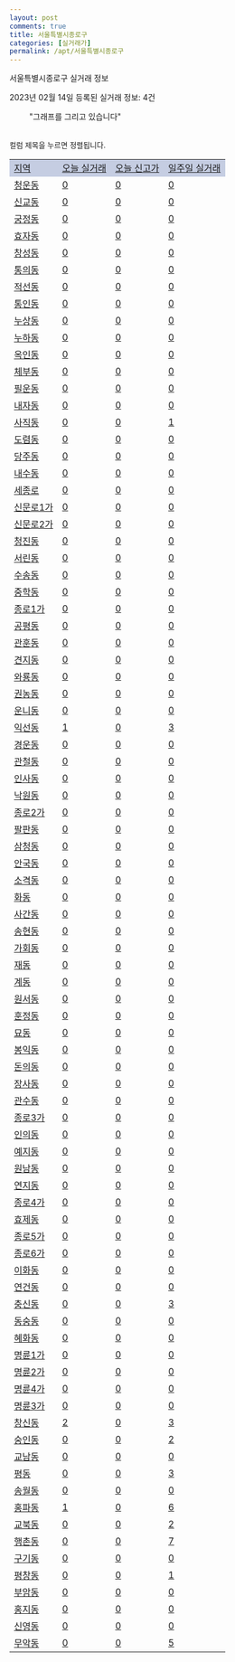 ```yaml
---
layout: post
comments: true
title: 서울특별시종로구
categories: [실거래가]
permalink: /apt/서울특별시종로구
---
```


서울특별시종로구 실거래 정보

2023년 02월 14일 등록된 실거래 정보: 4건

<!--<script async src="https://pagead2.googlesyndication.com/pagead/js/adsbygoogle.js?client=ca-pub-3485438051770037"
 crossorigin="anonymous"></script>-->

<script type="text/javascript">
  google.charts.load('current', {'packages':['corechart']});
  google.charts.setOnLoadCallback(drawChart);

  function drawChart() {
    var data = google.visualization.arrayToDataTable([['거래일', '매매', '전월세', '전매'], ['21-01', 3, 14, 0], ['21-02', 0, 1, 0], ['21-03', 0, 3, 0], ['21-04', 0, 1, 0], ['21-05', 0, 2, 0], ['21-06', 0, 1, 0], ['21-07', 0, 8, 0], ['21-08', 17, 40, 0], ['21-09', 0, 5, 0], ['21-10', 2, 0, 0], ['21-11', 0, 3, 0], ['21-12', 0, 9, 0], ['22-01', 0, 19, 0], ['22-02', 11, 97, 0], ['22-03', 20, 106, 0], ['22-04', 24, 74, 0], ['22-05', 22, 124, 0], ['22-06', 11, 90, 0], ['22-07', 14, 103, 0], ['22-08', 7, 98, 0], ['22-09', 13, 92, 0], ['22-10', 4, 131, 0], ['22-11', 8, 118, 0], ['22-12', 7, 114, 0], ['23-01', 3, 87, 0], ['23-02', 1, 23, 0]]);

    var options = {
      title: '최근 1년간 유형별 거래량 추이',
      legend: { position: 'bottom' }
    };

    setTimeout(function() {
        var chart = new google.visualization.LineChart(document.getElementById('columnchart_material'));
        chart.draw(data, (options));
        document.getElementById('loading').style.display = 'none';
        var dayLabel = (new Date()).getDay();
        if (dayLabel < 2) {
            sorttable.innerSortFunction.apply(document.getElementById('week'), []);
            sorttable.innerSortFunction.apply(document.getElementById('week'), []);        
        }
        else {
            sorttable.innerSortFunction.apply(document.getElementById('today'), []);
            sorttable.innerSortFunction.apply(document.getElementById('today'), []);
        }
    }, 200);

  }
</script>

<div id="loading" style="z-index:20; display: block; margin-left: 35px">"그래프를 그리고 있습니다"</div>
<div id="columnchart_material" style="width: 95%; margin-left: -35px; display: block"></div>
<!--<div style="width: 95%; margin-left: -35px; display: block">
      <script async src="https://pagead2.googlesyndication.com/pagead/js/adsbygoogle.js?client=ca-pub-3485438051770037"
          crossorigin="anonymous"></script>
      <ins class="adsbygoogle"
          style="display:block"
          data-ad-format="fluid"
          data-ad-layout-key="-fb+5w+4e-db+86"
          data-ad-client="ca-pub-3485438051770037"
          data-ad-slot="1827090281"></ins>
      <script>
          (adsbygoogle = window.adsbygoogle || []).push({});
      </script>
</div>-->
<br>

<font size='small' style='font-size: small;'>컬럼 제목을 누르면 정렬됩니다.</font>
<table class="sortable">
  <tr style='background-color: rgba(114, 132, 186,0.4);'>
    <td id="region"><a href="#">지역</a></td>
    <td id="today"><a href="#">오늘 실거래</a></td>
    <td id="today_new"><a href="#">오늘 신고가</a></td>
    <td id="week"><a href="#">일주일 실거래</a></td>
  </tr>

  
  <tr class="item">
    <td><a href="서울특별시종로구청운동">청운동</a></td>
    <td><a href="서울특별시종로구청운동">0</a></td>
    <td><a href="서울특별시종로구청운동">0</a></td>
    <td><a href="서울특별시종로구청운동">0</a></td>
  </tr>
    

  <tr class="item">
    <td><a href="서울특별시종로구신교동">신교동</a></td>
    <td><a href="서울특별시종로구신교동">0</a></td>
    <td><a href="서울특별시종로구신교동">0</a></td>
    <td><a href="서울특별시종로구신교동">0</a></td>
  </tr>
    

  <tr class="item">
    <td><a href="서울특별시종로구궁정동">궁정동</a></td>
    <td><a href="서울특별시종로구궁정동">0</a></td>
    <td><a href="서울특별시종로구궁정동">0</a></td>
    <td><a href="서울특별시종로구궁정동">0</a></td>
  </tr>
    

  <tr class="item">
    <td><a href="서울특별시종로구효자동">효자동</a></td>
    <td><a href="서울특별시종로구효자동">0</a></td>
    <td><a href="서울특별시종로구효자동">0</a></td>
    <td><a href="서울특별시종로구효자동">0</a></td>
  </tr>
    

  <tr class="item">
    <td><a href="서울특별시종로구창성동">창성동</a></td>
    <td><a href="서울특별시종로구창성동">0</a></td>
    <td><a href="서울특별시종로구창성동">0</a></td>
    <td><a href="서울특별시종로구창성동">0</a></td>
  </tr>
    

  <tr class="item">
    <td><a href="서울특별시종로구통의동">통의동</a></td>
    <td><a href="서울특별시종로구통의동">0</a></td>
    <td><a href="서울특별시종로구통의동">0</a></td>
    <td><a href="서울특별시종로구통의동">0</a></td>
  </tr>
    

  <tr class="item">
    <td><a href="서울특별시종로구적선동">적선동</a></td>
    <td><a href="서울특별시종로구적선동">0</a></td>
    <td><a href="서울특별시종로구적선동">0</a></td>
    <td><a href="서울특별시종로구적선동">0</a></td>
  </tr>
    

  <tr class="item">
    <td><a href="서울특별시종로구통인동">통인동</a></td>
    <td><a href="서울특별시종로구통인동">0</a></td>
    <td><a href="서울특별시종로구통인동">0</a></td>
    <td><a href="서울특별시종로구통인동">0</a></td>
  </tr>
    

  <tr class="item">
    <td><a href="서울특별시종로구누상동">누상동</a></td>
    <td><a href="서울특별시종로구누상동">0</a></td>
    <td><a href="서울특별시종로구누상동">0</a></td>
    <td><a href="서울특별시종로구누상동">0</a></td>
  </tr>
    

  <tr class="item">
    <td><a href="서울특별시종로구누하동">누하동</a></td>
    <td><a href="서울특별시종로구누하동">0</a></td>
    <td><a href="서울특별시종로구누하동">0</a></td>
    <td><a href="서울특별시종로구누하동">0</a></td>
  </tr>
    

  <tr class="item">
    <td><a href="서울특별시종로구옥인동">옥인동</a></td>
    <td><a href="서울특별시종로구옥인동">0</a></td>
    <td><a href="서울특별시종로구옥인동">0</a></td>
    <td><a href="서울특별시종로구옥인동">0</a></td>
  </tr>
    

  <tr class="item">
    <td><a href="서울특별시종로구체부동">체부동</a></td>
    <td><a href="서울특별시종로구체부동">0</a></td>
    <td><a href="서울특별시종로구체부동">0</a></td>
    <td><a href="서울특별시종로구체부동">0</a></td>
  </tr>
    

  <tr class="item">
    <td><a href="서울특별시종로구필운동">필운동</a></td>
    <td><a href="서울특별시종로구필운동">0</a></td>
    <td><a href="서울특별시종로구필운동">0</a></td>
    <td><a href="서울특별시종로구필운동">0</a></td>
  </tr>
    

  <tr class="item">
    <td><a href="서울특별시종로구내자동">내자동</a></td>
    <td><a href="서울특별시종로구내자동">0</a></td>
    <td><a href="서울특별시종로구내자동">0</a></td>
    <td><a href="서울특별시종로구내자동">0</a></td>
  </tr>
    

  <tr class="item">
    <td><a href="서울특별시종로구사직동">사직동</a></td>
    <td><a href="서울특별시종로구사직동">0</a></td>
    <td><a href="서울특별시종로구사직동">0</a></td>
    <td><a href="서울특별시종로구사직동">1</a></td>
  </tr>
    

  <tr class="item">
    <td><a href="서울특별시종로구도렴동">도렴동</a></td>
    <td><a href="서울특별시종로구도렴동">0</a></td>
    <td><a href="서울특별시종로구도렴동">0</a></td>
    <td><a href="서울특별시종로구도렴동">0</a></td>
  </tr>
    

  <tr class="item">
    <td><a href="서울특별시종로구당주동">당주동</a></td>
    <td><a href="서울특별시종로구당주동">0</a></td>
    <td><a href="서울특별시종로구당주동">0</a></td>
    <td><a href="서울특별시종로구당주동">0</a></td>
  </tr>
    

  <tr class="item">
    <td><a href="서울특별시종로구내수동">내수동</a></td>
    <td><a href="서울특별시종로구내수동">0</a></td>
    <td><a href="서울특별시종로구내수동">0</a></td>
    <td><a href="서울특별시종로구내수동">0</a></td>
  </tr>
    

  <tr class="item">
    <td><a href="서울특별시종로구세종로">세종로</a></td>
    <td><a href="서울특별시종로구세종로">0</a></td>
    <td><a href="서울특별시종로구세종로">0</a></td>
    <td><a href="서울특별시종로구세종로">0</a></td>
  </tr>
    

  <tr class="item">
    <td><a href="서울특별시종로구신문로1가">신문로1가</a></td>
    <td><a href="서울특별시종로구신문로1가">0</a></td>
    <td><a href="서울특별시종로구신문로1가">0</a></td>
    <td><a href="서울특별시종로구신문로1가">0</a></td>
  </tr>
    

  <tr class="item">
    <td><a href="서울특별시종로구신문로2가">신문로2가</a></td>
    <td><a href="서울특별시종로구신문로2가">0</a></td>
    <td><a href="서울특별시종로구신문로2가">0</a></td>
    <td><a href="서울특별시종로구신문로2가">0</a></td>
  </tr>
    

  <tr class="item">
    <td><a href="서울특별시종로구청진동">청진동</a></td>
    <td><a href="서울특별시종로구청진동">0</a></td>
    <td><a href="서울특별시종로구청진동">0</a></td>
    <td><a href="서울특별시종로구청진동">0</a></td>
  </tr>
    

  <tr class="item">
    <td><a href="서울특별시종로구서린동">서린동</a></td>
    <td><a href="서울특별시종로구서린동">0</a></td>
    <td><a href="서울특별시종로구서린동">0</a></td>
    <td><a href="서울특별시종로구서린동">0</a></td>
  </tr>
    

  <tr class="item">
    <td><a href="서울특별시종로구수송동">수송동</a></td>
    <td><a href="서울특별시종로구수송동">0</a></td>
    <td><a href="서울특별시종로구수송동">0</a></td>
    <td><a href="서울특별시종로구수송동">0</a></td>
  </tr>
    

  <tr class="item">
    <td><a href="서울특별시종로구중학동">중학동</a></td>
    <td><a href="서울특별시종로구중학동">0</a></td>
    <td><a href="서울특별시종로구중학동">0</a></td>
    <td><a href="서울특별시종로구중학동">0</a></td>
  </tr>
    

  <tr class="item">
    <td><a href="서울특별시종로구종로1가">종로1가</a></td>
    <td><a href="서울특별시종로구종로1가">0</a></td>
    <td><a href="서울특별시종로구종로1가">0</a></td>
    <td><a href="서울특별시종로구종로1가">0</a></td>
  </tr>
    

  <tr class="item">
    <td><a href="서울특별시종로구공평동">공평동</a></td>
    <td><a href="서울특별시종로구공평동">0</a></td>
    <td><a href="서울특별시종로구공평동">0</a></td>
    <td><a href="서울특별시종로구공평동">0</a></td>
  </tr>
    

  <tr class="item">
    <td><a href="서울특별시종로구관훈동">관훈동</a></td>
    <td><a href="서울특별시종로구관훈동">0</a></td>
    <td><a href="서울특별시종로구관훈동">0</a></td>
    <td><a href="서울특별시종로구관훈동">0</a></td>
  </tr>
    

  <tr class="item">
    <td><a href="서울특별시종로구견지동">견지동</a></td>
    <td><a href="서울특별시종로구견지동">0</a></td>
    <td><a href="서울특별시종로구견지동">0</a></td>
    <td><a href="서울특별시종로구견지동">0</a></td>
  </tr>
    

  <tr class="item">
    <td><a href="서울특별시종로구와룡동">와룡동</a></td>
    <td><a href="서울특별시종로구와룡동">0</a></td>
    <td><a href="서울특별시종로구와룡동">0</a></td>
    <td><a href="서울특별시종로구와룡동">0</a></td>
  </tr>
    

  <tr class="item">
    <td><a href="서울특별시종로구권농동">권농동</a></td>
    <td><a href="서울특별시종로구권농동">0</a></td>
    <td><a href="서울특별시종로구권농동">0</a></td>
    <td><a href="서울특별시종로구권농동">0</a></td>
  </tr>
    

  <tr class="item">
    <td><a href="서울특별시종로구운니동">운니동</a></td>
    <td><a href="서울특별시종로구운니동">0</a></td>
    <td><a href="서울특별시종로구운니동">0</a></td>
    <td><a href="서울특별시종로구운니동">0</a></td>
  </tr>
    

  <tr class="item">
    <td><a href="서울특별시종로구익선동">익선동</a></td>
    <td><a href="서울특별시종로구익선동">1</a></td>
    <td><a href="서울특별시종로구익선동">0</a></td>
    <td><a href="서울특별시종로구익선동">3</a></td>
  </tr>
    

  <tr class="item">
    <td><a href="서울특별시종로구경운동">경운동</a></td>
    <td><a href="서울특별시종로구경운동">0</a></td>
    <td><a href="서울특별시종로구경운동">0</a></td>
    <td><a href="서울특별시종로구경운동">0</a></td>
  </tr>
    

  <tr class="item">
    <td><a href="서울특별시종로구관철동">관철동</a></td>
    <td><a href="서울특별시종로구관철동">0</a></td>
    <td><a href="서울특별시종로구관철동">0</a></td>
    <td><a href="서울특별시종로구관철동">0</a></td>
  </tr>
    

  <tr class="item">
    <td><a href="서울특별시종로구인사동">인사동</a></td>
    <td><a href="서울특별시종로구인사동">0</a></td>
    <td><a href="서울특별시종로구인사동">0</a></td>
    <td><a href="서울특별시종로구인사동">0</a></td>
  </tr>
    

  <tr class="item">
    <td><a href="서울특별시종로구낙원동">낙원동</a></td>
    <td><a href="서울특별시종로구낙원동">0</a></td>
    <td><a href="서울특별시종로구낙원동">0</a></td>
    <td><a href="서울특별시종로구낙원동">0</a></td>
  </tr>
    

  <tr class="item">
    <td><a href="서울특별시종로구종로2가">종로2가</a></td>
    <td><a href="서울특별시종로구종로2가">0</a></td>
    <td><a href="서울특별시종로구종로2가">0</a></td>
    <td><a href="서울특별시종로구종로2가">0</a></td>
  </tr>
    

  <tr class="item">
    <td><a href="서울특별시종로구팔판동">팔판동</a></td>
    <td><a href="서울특별시종로구팔판동">0</a></td>
    <td><a href="서울특별시종로구팔판동">0</a></td>
    <td><a href="서울특별시종로구팔판동">0</a></td>
  </tr>
    

  <tr class="item">
    <td><a href="서울특별시종로구삼청동">삼청동</a></td>
    <td><a href="서울특별시종로구삼청동">0</a></td>
    <td><a href="서울특별시종로구삼청동">0</a></td>
    <td><a href="서울특별시종로구삼청동">0</a></td>
  </tr>
    

  <tr class="item">
    <td><a href="서울특별시종로구안국동">안국동</a></td>
    <td><a href="서울특별시종로구안국동">0</a></td>
    <td><a href="서울특별시종로구안국동">0</a></td>
    <td><a href="서울특별시종로구안국동">0</a></td>
  </tr>
    

  <tr class="item">
    <td><a href="서울특별시종로구소격동">소격동</a></td>
    <td><a href="서울특별시종로구소격동">0</a></td>
    <td><a href="서울특별시종로구소격동">0</a></td>
    <td><a href="서울특별시종로구소격동">0</a></td>
  </tr>
    

  <tr class="item">
    <td><a href="서울특별시종로구화동">화동</a></td>
    <td><a href="서울특별시종로구화동">0</a></td>
    <td><a href="서울특별시종로구화동">0</a></td>
    <td><a href="서울특별시종로구화동">0</a></td>
  </tr>
    

  <tr class="item">
    <td><a href="서울특별시종로구사간동">사간동</a></td>
    <td><a href="서울특별시종로구사간동">0</a></td>
    <td><a href="서울특별시종로구사간동">0</a></td>
    <td><a href="서울특별시종로구사간동">0</a></td>
  </tr>
    

  <tr class="item">
    <td><a href="서울특별시종로구송현동">송현동</a></td>
    <td><a href="서울특별시종로구송현동">0</a></td>
    <td><a href="서울특별시종로구송현동">0</a></td>
    <td><a href="서울특별시종로구송현동">0</a></td>
  </tr>
    

  <tr class="item">
    <td><a href="서울특별시종로구가회동">가회동</a></td>
    <td><a href="서울특별시종로구가회동">0</a></td>
    <td><a href="서울특별시종로구가회동">0</a></td>
    <td><a href="서울특별시종로구가회동">0</a></td>
  </tr>
    

  <tr class="item">
    <td><a href="서울특별시종로구재동">재동</a></td>
    <td><a href="서울특별시종로구재동">0</a></td>
    <td><a href="서울특별시종로구재동">0</a></td>
    <td><a href="서울특별시종로구재동">0</a></td>
  </tr>
    

  <tr class="item">
    <td><a href="서울특별시종로구계동">계동</a></td>
    <td><a href="서울특별시종로구계동">0</a></td>
    <td><a href="서울특별시종로구계동">0</a></td>
    <td><a href="서울특별시종로구계동">0</a></td>
  </tr>
    

  <tr class="item">
    <td><a href="서울특별시종로구원서동">원서동</a></td>
    <td><a href="서울특별시종로구원서동">0</a></td>
    <td><a href="서울특별시종로구원서동">0</a></td>
    <td><a href="서울특별시종로구원서동">0</a></td>
  </tr>
    

  <tr class="item">
    <td><a href="서울특별시종로구훈정동">훈정동</a></td>
    <td><a href="서울특별시종로구훈정동">0</a></td>
    <td><a href="서울특별시종로구훈정동">0</a></td>
    <td><a href="서울특별시종로구훈정동">0</a></td>
  </tr>
    

  <tr class="item">
    <td><a href="서울특별시종로구묘동">묘동</a></td>
    <td><a href="서울특별시종로구묘동">0</a></td>
    <td><a href="서울특별시종로구묘동">0</a></td>
    <td><a href="서울특별시종로구묘동">0</a></td>
  </tr>
    

  <tr class="item">
    <td><a href="서울특별시종로구봉익동">봉익동</a></td>
    <td><a href="서울특별시종로구봉익동">0</a></td>
    <td><a href="서울특별시종로구봉익동">0</a></td>
    <td><a href="서울특별시종로구봉익동">0</a></td>
  </tr>
    

  <tr class="item">
    <td><a href="서울특별시종로구돈의동">돈의동</a></td>
    <td><a href="서울특별시종로구돈의동">0</a></td>
    <td><a href="서울특별시종로구돈의동">0</a></td>
    <td><a href="서울특별시종로구돈의동">0</a></td>
  </tr>
    

  <tr class="item">
    <td><a href="서울특별시종로구장사동">장사동</a></td>
    <td><a href="서울특별시종로구장사동">0</a></td>
    <td><a href="서울특별시종로구장사동">0</a></td>
    <td><a href="서울특별시종로구장사동">0</a></td>
  </tr>
    

  <tr class="item">
    <td><a href="서울특별시종로구관수동">관수동</a></td>
    <td><a href="서울특별시종로구관수동">0</a></td>
    <td><a href="서울특별시종로구관수동">0</a></td>
    <td><a href="서울특별시종로구관수동">0</a></td>
  </tr>
    

  <tr class="item">
    <td><a href="서울특별시종로구종로3가">종로3가</a></td>
    <td><a href="서울특별시종로구종로3가">0</a></td>
    <td><a href="서울특별시종로구종로3가">0</a></td>
    <td><a href="서울특별시종로구종로3가">0</a></td>
  </tr>
    

  <tr class="item">
    <td><a href="서울특별시종로구인의동">인의동</a></td>
    <td><a href="서울특별시종로구인의동">0</a></td>
    <td><a href="서울특별시종로구인의동">0</a></td>
    <td><a href="서울특별시종로구인의동">0</a></td>
  </tr>
    

  <tr class="item">
    <td><a href="서울특별시종로구예지동">예지동</a></td>
    <td><a href="서울특별시종로구예지동">0</a></td>
    <td><a href="서울특별시종로구예지동">0</a></td>
    <td><a href="서울특별시종로구예지동">0</a></td>
  </tr>
    

  <tr class="item">
    <td><a href="서울특별시종로구원남동">원남동</a></td>
    <td><a href="서울특별시종로구원남동">0</a></td>
    <td><a href="서울특별시종로구원남동">0</a></td>
    <td><a href="서울특별시종로구원남동">0</a></td>
  </tr>
    

  <tr class="item">
    <td><a href="서울특별시종로구연지동">연지동</a></td>
    <td><a href="서울특별시종로구연지동">0</a></td>
    <td><a href="서울특별시종로구연지동">0</a></td>
    <td><a href="서울특별시종로구연지동">0</a></td>
  </tr>
    

  <tr class="item">
    <td><a href="서울특별시종로구종로4가">종로4가</a></td>
    <td><a href="서울특별시종로구종로4가">0</a></td>
    <td><a href="서울특별시종로구종로4가">0</a></td>
    <td><a href="서울특별시종로구종로4가">0</a></td>
  </tr>
    

  <tr class="item">
    <td><a href="서울특별시종로구효제동">효제동</a></td>
    <td><a href="서울특별시종로구효제동">0</a></td>
    <td><a href="서울특별시종로구효제동">0</a></td>
    <td><a href="서울특별시종로구효제동">0</a></td>
  </tr>
    

  <tr class="item">
    <td><a href="서울특별시종로구종로5가">종로5가</a></td>
    <td><a href="서울특별시종로구종로5가">0</a></td>
    <td><a href="서울특별시종로구종로5가">0</a></td>
    <td><a href="서울특별시종로구종로5가">0</a></td>
  </tr>
    

  <tr class="item">
    <td><a href="서울특별시종로구종로6가">종로6가</a></td>
    <td><a href="서울특별시종로구종로6가">0</a></td>
    <td><a href="서울특별시종로구종로6가">0</a></td>
    <td><a href="서울특별시종로구종로6가">0</a></td>
  </tr>
    

  <tr class="item">
    <td><a href="서울특별시종로구이화동">이화동</a></td>
    <td><a href="서울특별시종로구이화동">0</a></td>
    <td><a href="서울특별시종로구이화동">0</a></td>
    <td><a href="서울특별시종로구이화동">0</a></td>
  </tr>
    

  <tr class="item">
    <td><a href="서울특별시종로구연건동">연건동</a></td>
    <td><a href="서울특별시종로구연건동">0</a></td>
    <td><a href="서울특별시종로구연건동">0</a></td>
    <td><a href="서울특별시종로구연건동">0</a></td>
  </tr>
    

  <tr class="item">
    <td><a href="서울특별시종로구충신동">충신동</a></td>
    <td><a href="서울특별시종로구충신동">0</a></td>
    <td><a href="서울특별시종로구충신동">0</a></td>
    <td><a href="서울특별시종로구충신동">3</a></td>
  </tr>
    

  <tr class="item">
    <td><a href="서울특별시종로구동숭동">동숭동</a></td>
    <td><a href="서울특별시종로구동숭동">0</a></td>
    <td><a href="서울특별시종로구동숭동">0</a></td>
    <td><a href="서울특별시종로구동숭동">0</a></td>
  </tr>
    

  <tr class="item">
    <td><a href="서울특별시종로구혜화동">혜화동</a></td>
    <td><a href="서울특별시종로구혜화동">0</a></td>
    <td><a href="서울특별시종로구혜화동">0</a></td>
    <td><a href="서울특별시종로구혜화동">0</a></td>
  </tr>
    

  <tr class="item">
    <td><a href="서울특별시종로구명륜1가">명륜1가</a></td>
    <td><a href="서울특별시종로구명륜1가">0</a></td>
    <td><a href="서울특별시종로구명륜1가">0</a></td>
    <td><a href="서울특별시종로구명륜1가">0</a></td>
  </tr>
    

  <tr class="item">
    <td><a href="서울특별시종로구명륜2가">명륜2가</a></td>
    <td><a href="서울특별시종로구명륜2가">0</a></td>
    <td><a href="서울특별시종로구명륜2가">0</a></td>
    <td><a href="서울특별시종로구명륜2가">0</a></td>
  </tr>
    

  <tr class="item">
    <td><a href="서울특별시종로구명륜4가">명륜4가</a></td>
    <td><a href="서울특별시종로구명륜4가">0</a></td>
    <td><a href="서울특별시종로구명륜4가">0</a></td>
    <td><a href="서울특별시종로구명륜4가">0</a></td>
  </tr>
    

  <tr class="item">
    <td><a href="서울특별시종로구명륜3가">명륜3가</a></td>
    <td><a href="서울특별시종로구명륜3가">0</a></td>
    <td><a href="서울특별시종로구명륜3가">0</a></td>
    <td><a href="서울특별시종로구명륜3가">0</a></td>
  </tr>
    

  <tr class="item">
    <td><a href="서울특별시종로구창신동">창신동</a></td>
    <td><a href="서울특별시종로구창신동">2</a></td>
    <td><a href="서울특별시종로구창신동">0</a></td>
    <td><a href="서울특별시종로구창신동">3</a></td>
  </tr>
    

  <tr class="item">
    <td><a href="서울특별시종로구숭인동">숭인동</a></td>
    <td><a href="서울특별시종로구숭인동">0</a></td>
    <td><a href="서울특별시종로구숭인동">0</a></td>
    <td><a href="서울특별시종로구숭인동">2</a></td>
  </tr>
    

  <tr class="item">
    <td><a href="서울특별시종로구교남동">교남동</a></td>
    <td><a href="서울특별시종로구교남동">0</a></td>
    <td><a href="서울특별시종로구교남동">0</a></td>
    <td><a href="서울특별시종로구교남동">0</a></td>
  </tr>
    

  <tr class="item">
    <td><a href="서울특별시종로구평동">평동</a></td>
    <td><a href="서울특별시종로구평동">0</a></td>
    <td><a href="서울특별시종로구평동">0</a></td>
    <td><a href="서울특별시종로구평동">3</a></td>
  </tr>
    

  <tr class="item">
    <td><a href="서울특별시종로구송월동">송월동</a></td>
    <td><a href="서울특별시종로구송월동">0</a></td>
    <td><a href="서울특별시종로구송월동">0</a></td>
    <td><a href="서울특별시종로구송월동">0</a></td>
  </tr>
    

  <tr class="item">
    <td><a href="서울특별시종로구홍파동">홍파동</a></td>
    <td><a href="서울특별시종로구홍파동">1</a></td>
    <td><a href="서울특별시종로구홍파동">0</a></td>
    <td><a href="서울특별시종로구홍파동">6</a></td>
  </tr>
    

  <tr class="item">
    <td><a href="서울특별시종로구교북동">교북동</a></td>
    <td><a href="서울특별시종로구교북동">0</a></td>
    <td><a href="서울특별시종로구교북동">0</a></td>
    <td><a href="서울특별시종로구교북동">2</a></td>
  </tr>
    

  <tr class="item">
    <td><a href="서울특별시종로구행촌동">행촌동</a></td>
    <td><a href="서울특별시종로구행촌동">0</a></td>
    <td><a href="서울특별시종로구행촌동">0</a></td>
    <td><a href="서울특별시종로구행촌동">7</a></td>
  </tr>
    

  <tr class="item">
    <td><a href="서울특별시종로구구기동">구기동</a></td>
    <td><a href="서울특별시종로구구기동">0</a></td>
    <td><a href="서울특별시종로구구기동">0</a></td>
    <td><a href="서울특별시종로구구기동">0</a></td>
  </tr>
    

  <tr class="item">
    <td><a href="서울특별시종로구평창동">평창동</a></td>
    <td><a href="서울특별시종로구평창동">0</a></td>
    <td><a href="서울특별시종로구평창동">0</a></td>
    <td><a href="서울특별시종로구평창동">1</a></td>
  </tr>
    

  <tr class="item">
    <td><a href="서울특별시종로구부암동">부암동</a></td>
    <td><a href="서울특별시종로구부암동">0</a></td>
    <td><a href="서울특별시종로구부암동">0</a></td>
    <td><a href="서울특별시종로구부암동">0</a></td>
  </tr>
    

  <tr class="item">
    <td><a href="서울특별시종로구홍지동">홍지동</a></td>
    <td><a href="서울특별시종로구홍지동">0</a></td>
    <td><a href="서울특별시종로구홍지동">0</a></td>
    <td><a href="서울특별시종로구홍지동">0</a></td>
  </tr>
    

  <tr class="item">
    <td><a href="서울특별시종로구신영동">신영동</a></td>
    <td><a href="서울특별시종로구신영동">0</a></td>
    <td><a href="서울특별시종로구신영동">0</a></td>
    <td><a href="서울특별시종로구신영동">0</a></td>
  </tr>
    

  <tr class="item">
    <td><a href="서울특별시종로구무악동">무악동</a></td>
    <td><a href="서울특별시종로구무악동">0</a></td>
    <td><a href="서울특별시종로구무악동">0</a></td>
    <td><a href="서울특별시종로구무악동">5</a></td>
  </tr>
    


</table>


    